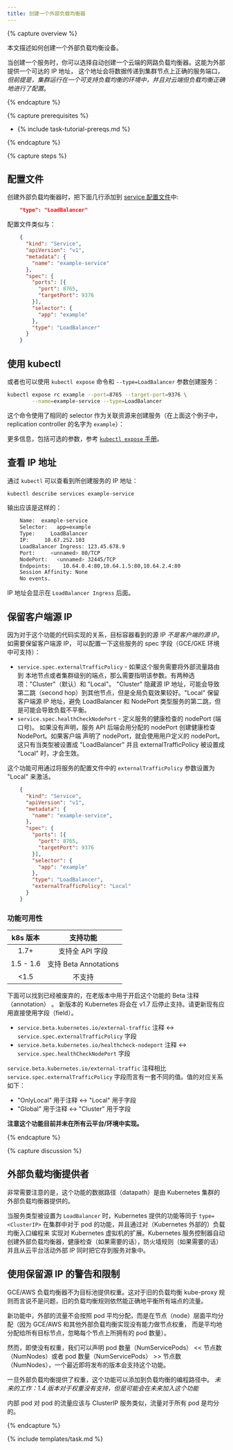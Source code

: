 ```yaml
---
title: 创建一个外部负载均衡器
---
```

<!--
---
title: Create an External Load Balancer
---
-->

{% capture overview %}

<!--
This page shows how to create an External Load Balancer.
 -->
本文描述如何创建一个外部负载均衡设备。

<!--
When creating a service, you have the option of automatically creating a
cloud network load balancer. This provides an
externally-accessible IP address that sends traffic to the correct port on your
cluster nodes _provided your cluster runs in a supported environment and is configured with the correct cloud load balancer provider package_.
 -->
当创建一个服务时，你可以选择自动创建一个云端的网路负载均衡器。这能为外部提供一个可达的 IP 地址，
这个地址会将数据传递到集群节点上正确的服务端口，_但前提是，集群运行在一个可支持负载均衡的环境中，并且对云端但负载均衡正确地进行了配置_。

{% endcapture %}

{% capture prerequisites %}

* {% include task-tutorial-prereqs.md %}

{% endcapture %}

{% capture steps %}

<!--
## Configuration file
 -->
## 配置文件

<!--
To create an external load balancer, add the following line to your
[service configuration file](/docs/user-guide/services/operations/#service-configuration-file):
 -->
创建外部负载均衡器时，把下面几行添加到 [service 配置文件](/docs/user-guide/services/operations/#service-configuration-file)中:

```json
    "type": "LoadBalancer"
```

<!--
Your configuration file might look like:
 -->
配置文件类似与：

```json
    {
      "kind": "Service",
      "apiVersion": "v1",
      "metadata": {
        "name": "example-service"
      },
      "spec": {
        "ports": [{
          "port": 8765,
          "targetPort": 9376
        }],
        "selector": {
          "app": "example"
        },
        "type": "LoadBalancer"
      }
    }
```

<!--
## Using kubectl
-->
## 使用 kubectl

<!--
You can alternatively create the service with the `kubectl expose` command and
its `--type=LoadBalancer` flag:
-->
或者也可以使用 `kubectl expose` 命令和 `--type=LoadBalancer` 参数创建服务：

```bash
kubectl expose rc example --port=8765 --target-port=9376 \
        --name=example-service --type=LoadBalancer
```

<!--
This command creates a new service using the same selectors as the referenced
resource (in the case of the example above, a replication controller named
`example`.)
-->
这个命令使用了相同的 selector 作为关联资源来创建服务（在上面这个例子中，replication controller 的名字为 `example`）：

<!--
For more information, including optional flags, refer to the
[`kubectl expose` reference](/docs/user-guide/kubectl/v1.6/#expose).
 -->
更多信息，包括可选的参数，参考 [`kubectl expose` 手册](/docs/user-guide/kubectl/{{page.version}}/#expose)。

<!--
## Finding your IP address
-->
## 查看 IP 地址

<!--
You can find the IP address created for your service by getting the service
information through `kubectl`:
-->
通过 `kubectl` 可以查看到所创建服务的 IP 地址：

```bash
kubectl describe services example-service
```

<!--
which should produce output like this:
-->
输出应该是这样的：

```bash
    Name:  example-service
    Selector:   app=example
    Type:     LoadBalancer
    IP:     10.67.252.103
    LoadBalancer Ingress: 123.45.678.9
    Port:     <unnamed> 80/TCP
    NodePort:   <unnamed> 32445/TCP
    Endpoints:    10.64.0.4:80,10.64.1.5:80,10.64.2.4:80
    Session Affinity: None
    No events.
```

<!--
The IP address is listed next to `LoadBalancer Ingress`.
-->
IP 地址会显示在 `LoadBalancer Ingress` 后面。

<!--
## Preserving the client source IP
-->
## 保留客户端源 IP

<!--
Due to the implementation of this feature, the source IP seen in the target
container will *not be the original source IP* of the client. To enable
preservation of the client IP, the following fields can be configured in the
service spec (supported in GCE/GKE environments):
 -->
因为对于这个功能的代码实现的关系，目标容器看到的源 IP *不是客户端的源 IP*。如需要保留客户端源 IP，
可以配置一下这些服务的 spec 字段（GCE/GKE 环境中可支持）：

<!--
* `service.spec.externalTrafficPolicy` - denotes if this Service desires to route
external traffic to node-local or cluster-wide endpoints. There are two available
options: "Cluster" (default) and "Local". "Cluster" obscures the client source
IP and may cause a second hop to another node, but should have good overall
load-spreading. "Local" preserves the client source IP and avoids a second hop
for LoadBalancer and NodePort type services, but risks potentially imbalanced
traffic spreading.
* `service.spec.healthCheckNodePort` - specifies the healthcheck nodePort
(numeric port number) for the service. If not specified, healthCheckNodePort is
created by the service API backend with the allocated nodePort. It will use the
user-specified nodePort value if specified by the client. It only has an
effect when type is set to "LoadBalancer" and externalTrafficPolicy is set
to "Local".
 -->
* `service.spec.externalTrafficPolicy` - 如果这个服务需要将外部流量路由到
本地节点或者集群级别的端点，那么需要指明该参数。有两种选项："Cluster"（默认）和 "Local"。
"Cluster" 隐藏源 IP 地址，可能会导致第二跳（second hop）到其他节点，但是全局负载效果较好。"Local"
保留客户端源 IP 地址，避免 LoadBalancer 和 NodePort 类型服务的第二跳，但是可能会导致负载不平衡。
* `service.spec.healthCheckNodePort` - 定义服务的健康检查的 nodePort (端口号)。
如果没有声明，服务 API 后端会用分配的 nodePort 创建健康检查 NodePort。如果客户端
声明了 nodePort，就会使用用户定义的 nodePort。这只有当类型被设置成 "LoadBalancer" 并且
externalTrafficPolicy 被设置成 "Local" 时，才会生效。

<!--
This feature can be activated by setting `externalTrafficPolicy` to "Local" in the
Service Configuration file.
 -->
这个功能可用通过将服务的配置文件中的 `externalTrafficPolicy` 参数设置为 "Local" 来激活。

```json
    {
      "kind": "Service",
      "apiVersion": "v1",
      "metadata": {
        "name": "example-service",
      },
      "spec": {
        "ports": [{
          "port": 8765,
          "targetPort": 9376
        }],
        "selector": {
          "app": "example"
        },
        "type": "LoadBalancer",
        "externalTrafficPolicy": "Local"
      }
    }
```

<!--
### Feature availability
-->
### 功能可用性

<!--
| k8s version | Feature support |
| :---------: |:-----------:|
| 1.7+ | Supports the full API fields |
| 1.5 - 1.6 | Supports Beta Annotations |
| <1.5 | Unsupported |
-->
| k8s 版本 | 支持功能 |
| :---------: |:-----------:|
| 1.7+ | 支持全 API 字段 |
| 1.5 - 1.6 | 支持 Beta Annotations |
| <1.5 | 不支持 |

<!--
Below you could find the deprecated Beta annotations used to enable this feature
prior to its stable version. Newer Kubernetes versions may stop supporting these
after v1.7. Please update existing applications to use the fields directly.
 -->
下面可以找到已经被废弃的，在老版本中用于开启这个功能的 Beta 注释（annotation） 。
新版本的 Kubernetes 将会在 v1.7 后停止支持。请更新现有应用直接使用字段（field）。

<!--
* `service.beta.kubernetes.io/external-traffic` annotation <-> `service.spec.externalTrafficPolicy` field
* `service.beta.kubernetes.io/healthcheck-nodeport` annotation <-> `service.spec.healthCheckNodePort` field
 -->
* `service.beta.kubernetes.io/external-traffic` 注释 <-> `service.spec.externalTrafficPolicy` 字段
* `service.beta.kubernetes.io/healthcheck-nodeport` 注释 <-> `service.spec.healthCheckNodePort` 字段

<!--
`service.beta.kubernetes.io/external-traffic` annotation has a different set of values
compared to the `service.spec.externalTrafficPolicy` field. The values match as follows:
 -->
`service.beta.kubernetes.io/external-traffic` 注释相比 `service.spec.externalTrafficPolicy` 字段而言有一套不同的值。值的对应关系如下：

<!--
* "OnlyLocal" for annotation <-> "Local" for field
* "Global" for annotation <-> "Cluster" for field
 -->
* "OnlyLocal" 用于注释 <-> "Local" 用于字段
* "Global" 用于注释 <-> "Cluster" 用于字段

<!--
**Note that this feature is not currently implemented for all cloudproviders/environments.**
 -->
**注意这个功能目前并未在所有云平台/环境中实现。**

{% endcapture %}

{% capture discussion %}

<!--
## External Load Balancer Providers
 -->
## 外部负载均衡提供者

<!--
It is important to note that the datapath for this functionality is provided by a load balancer external to the Kubernetes cluster.
 -->
非常需要注意的是，这个功能的数据路径（datapath）是由 Kubernetes 集群的外部负载均衡器提供的。

<!-- When the service type is set to `LoadBalancer`, Kubernetes provides functionality equivalent to `type=<ClusterIP>` to pods within the cluster
and extends it by programming the (external to Kubernetes) load balancer with entries for the Kubernetes VMs.
The Kubernetes service controller automates the creation of the external load balancer, health checks (if needed),
firewall rules (if needed) and retrieves the external IP allocated by the cloud provider and populates it in the service object. -->
当服务类型被设置为 `LoadBalancer` 时，Kubernetes 提供的功能等同于 `type=<ClusterIP>` 在集群中对于 pod 的功能，并且通过对（Kubernetes 外部的）负载均衡入口编程来
实现对 Kubernetes 虚拟机的扩展。Kubernetes 服务控制器自动创建外部负载均衡器，健康检查（如果需要的话），防火墙规则（如果需要的话）并且从云平台活动外部 IP 同时把它存到服务对象中。

<!--
## Caveats and Limitations when preserving source IPs
 -->
## 使用保留源 IP 的警告和限制

<!--
GCE/AWS load balancers do not provide weights for their target pools. This was not an issue with the old LB
kube-proxy rules which would correctly balance across all endpoints.
 -->
GCE/AWS 负载均衡器不为目标池提供权重。这对于旧的负载均衡 kube-proxy 规则而言说不是问题，旧的负载均衡规则依然能正确地平衡所有端点的流量。

<!--
With the new functionality, the external traffic will not be equally load balanced across pods, but rather
equally balanced at the node level (because GCE/AWS and other external LB implementations do not have the ability
for specifying the weight per node, they balance equally across all target nodes, disregarding the number of
pods on each node).
 -->
新功能中，外部的流量不会按照 pod 平均分配，而是在节点（node）层面平均分配（因为 GCE/AWS 和其他外部负载均衡实现没有能力做节点权重，
而是平均地分配给所有目标节点，忽略每个节点上所拥有的 pod 数量）。

<!--
We can, however, state that for NumServicePods << NumNodes or NumServicePods >> NumNodes, a fairly close-to-equal
distribution will be seen, even without weights.
 -->
然而，即使没有权重，我们可以声明 pod 数量（NumServicePods） << 节点数（NumNodes）或者 pod 数量（NumServicePods） >> 节点数（NumNodes），一个最近即将发布的版本会支持这个功能。

<!--
Once the external load balancers provide weights, this functionality can be added to the LB programming path.
*Future Work: No support for weights is provided for the 1.4 release, but may be added at a future date*
-->
一旦外部负载均衡提供了权重，这个功能可以添加到负载均衡的编程路径中。
*未来的工作：1.4 版本对于权重没有支持，但是可能会在未来加入这个功能*

<!--
Internal pod to pod traffic should behave similar to ClusterIP services, with equal probability across all pods.
-->
内部 pod 对 pod 的流量应该与 ClusterIP 服务类似，流量对于所有 pod 是均分的。

{% endcapture %}

{% include templates/task.md %}
